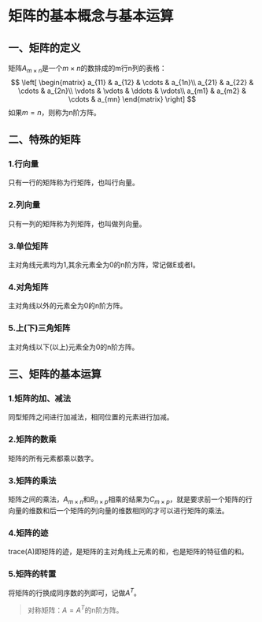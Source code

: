 # 矩阵的基本概念与基本运算

## 一、矩阵的定义

矩阵$A_{m\times n}$是一个$m \times n$的数排成的m行n列的表格：
$$
\left[
\begin{matrix}
a_{11} & a_{12} & \cdots & a_{1n}\\
a_{21} & a_{22} & \cdots & a_{2n}\\
\vdots & \vdots & \ddots & \vdots\\
a_{m1} & a_{m2} & \cdots & a_{mn}
\end{matrix}
\right]
$$
如果$m = n$，则称为n阶方阵。



## 二、特殊的矩阵

### 1.行向量

只有一行的矩阵称为行矩阵，也叫行向量。

### 2.列向量

只有一列的矩阵称为列矩阵，也叫做列向量。

### 3.单位矩阵

主对角线元素均为1,其余元素全为0的n阶方阵，常记做E或者I。

### 4.对角矩阵

主对角线以外的元素全为0的n阶方阵。

### 5.上(下)三角矩阵

主对角线以下(以上)元素全为0的n阶方阵。



## 三、矩阵的基本运算

### 1.矩阵的加、减法

同型矩阵之间进行加减法，相同位置的元素进行加减。

### 2.矩阵的数乘

矩阵的所有元素都乘以数字。

### 3.矩阵的乘法

矩阵之间的乘法，$A_{m\times n}$和$B_{n\times p}$相乘的结果为$C_{m\times p}$，就是要求前一个矩阵的行向量的维数和后一个矩阵的列向量的维数相同的才可以进行矩阵的乘法。

### 4.矩阵的迹

trace(A)即矩阵的迹，是矩阵的主对角线上元素的和，也是矩阵的特征值的和。

### 5.矩阵的转置

将矩阵的行换成同序数的列即可，记做$A^T$。

> 对称矩阵：$A=A^T$的n阶方阵。